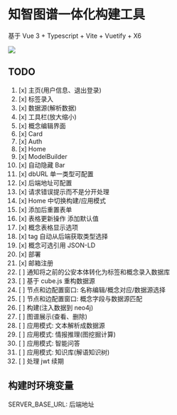 # 知智图谱一体化构建工具

基于 Vue 3 + Typescript + Vite + Vuetify + X6

![](https://s3.bmp.ovh/imgs/2021/12/b58bc4844d93bc9d.png)

## TODO

1. [x] 主页(用户信息、退出登录)
2. [x] 标签录入
3. [x] 数据源(解析数据)
4. [x] 工具栏(放大缩小)
5. [x] 概念编辑界面
6. [x] Card
7. [x] Auth
8. [x] Home
9. [x] ModelBuilder
10. [x] 自动隐藏 Bar
11. [x] dbURL 单一类型可配置
12. [x] 后端地址可配置
13. [x] 请求错误提示而不是分开处理
14. [x] Home 中切换构建/应用模式
15. [x] 添加后重置表单
16. [x] 表格更新操作 添加默认值
17. [x] 概念表格显示选项
18. [x] tag 自动从后端获取类型选择
19. [x] 概念可选引用 JSON-LD
20. [x] 部署
21. [x] 邮箱注册
22. [ ] 通知将之前的公安本体转化为标签和概念录入数据库
23. [ ] 基于 cube.js 重构数据源
24. [ ] 节点和边配置窗口: 名称编辑/概念对应/数据源选择
25. [ ] 节点和边配置窗口: 概念字段与数据源匹配
26. [ ] 构建(注入数据到 neo4j)
27. [ ] 图谱展示(查看、删除)
28. [ ] 应用模式: 文本解析成数据源
29. [ ] 应用模式: 情报推理(图挖掘计算)
30. [ ] 应用模式: 智能问答
31. [ ] 应用模式: 知识库(解语知识树)
32. [ ] 处理 jwt 续期

## 构建时环境变量

SERVER_BASE_URL: 后端地址
